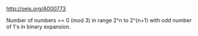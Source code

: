 http://oeis.org/A000773

Number of numbers == 0 (mod 3) in range 2^n to 2^(n+1) with odd number of 1's in binary expansion.
